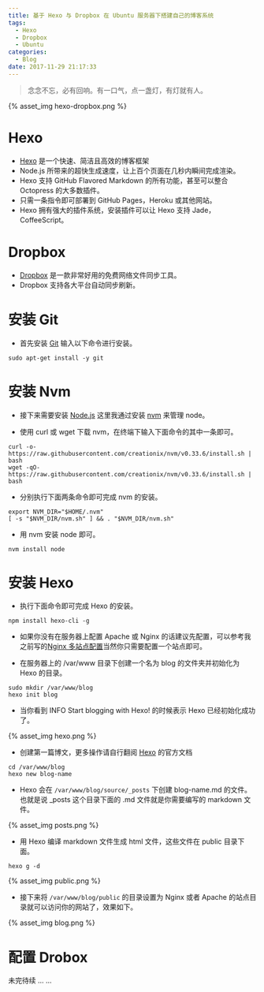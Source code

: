 ```yaml
---
title: 基于 Hexo 与 Dropbox 在 Ubuntu 服务器下搭建自己的博客系统
tags:
  - Hexo
  - Dropbox
  - Ubuntu
categories:
  - Blog
date: 2017-11-29 21:17:33
---
```



> 念念不忘，必有回响。有一口气，点一盏灯，有灯就有人。

{% asset_img hexo-dropbox.png %}<!-- more -->


# Hexo

* [Hexo](https://hexo.io) 是一个快速、简洁且高效的博客框架
* Node.js 所带来的超快生成速度，让上百个页面在几秒内瞬间完成渲染。
* Hexo 支持 GitHub Flavored Markdown 的所有功能，甚至可以整合 Octopress 的大多数插件。
* 只需一条指令即可部署到 GitHub Pages，Heroku 或其他网站。
* Hexo 拥有强大的插件系统，安装插件可以让 Hexo 支持 Jade，CoffeeScript。

# Dropbox

* [Dropbox](https://www.dropbox.com/) 是一款非常好用的免费网络文件同步工具。
* Dropbox 支持各大平台自动同步刷新。

# 安装 Git

* 首先安装 [Git](https://git-scm.com) 输入以下命令进行安装。

```
sudo apt-get install -y git
```

# 安装 Nvm

* 接下来需要安装 [Node.js](http://nodejs.org) 这里我通过安装 [nvm](https://github.com/creationix/nvm) 来管理 node。

* 使用 curl 或 wget 下载 nvm，在终端下输入下面命令的其中一条即可。

```
curl -o- https://raw.githubusercontent.com/creationix/nvm/v0.33.6/install.sh | bash
wget -qO- https://raw.githubusercontent.com/creationix/nvm/v0.33.6/install.sh | bash
```

* 分别执行下面两条命令即可完成 nvm 的安装。

```
export NVM_DIR="$HOME/.nvm"
[ -s "$NVM_DIR/nvm.sh" ] && . "$NVM_DIR/nvm.sh"
```

* 用 nvm 安装 node 即可。

```
nvm install node
```

# 安装 Hexo

* 执行下面命令即可完成 Hexo 的安装。

```
npm install hexo-cli -g
```

* 如果你没有在服务器上配置 Apache 或 Nginx 的话建议先配置，可以参考我之前写的[Nginx 多站点配置](https://erocode.com/2017/11/20/Nginx-Web-Site/)当然你只需要配置一个站点即可。

* 在服务器上的 /var/www 目录下创建一个名为 blog 的文件夹并初始化为 Hexo 的目录。

```
sudo mkdir /var/www/blog
hexo init blog
```

* 当你看到 INFO  Start blogging with Hexo! 的时候表示 Hexo 已经初始化成功了。

{% asset_img hexo.png %}

* 创建第一篇博文，更多操作请自行翻阅 [Hexo](https://hexo.io) 的官方文档

```
cd /var/www/blog
hexo new blog-name
```

* Hexo 会在 `/var/www/blog/source/_posts` 下创建 blog-name.md 的文件。也就是说 _posts 这个目录下面的 .md 文件就是你需要编写的 markdown 文件。

{% asset_img posts.png %}

* 用 Hexo 编译 markdown 文件生成 html 文件，这些文件在 public 目录下面。

```
hexo g -d
```

{% asset_img public.png %}

* 接下来将 `/var/www/blog/public` 的目录设置为 Nginx 或者 Apache 的站点目录就可以访问你的网站了，效果如下。

{% asset_img blog.png %}

# 配置 Drobox

未完待续 ... ...


